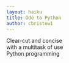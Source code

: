 ```yaml
---
layout: haiku 
title: Ode to Python
author: cbristow1
---
```



Clear-cut and concise <br>
with a multitask of use <br>
Python programming <br>